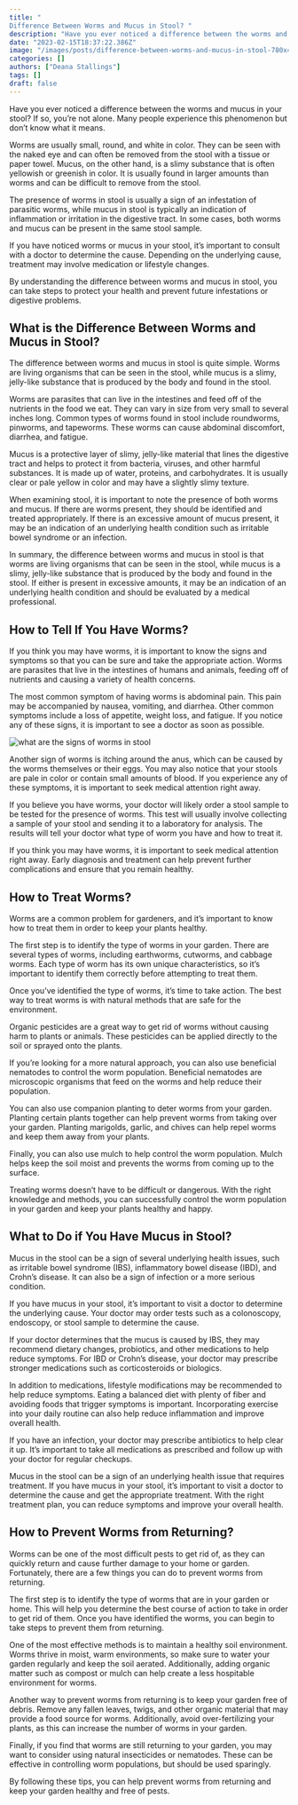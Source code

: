 ```yaml
---
title: "
Difference Between Worms and Mucus in Stool? "
description: "Have you ever noticed a difference between the worms and mucus in your stool? If so, you’re not alone. Many people experience this phenomenon but don’"
date: "2023-02-15T18:37:22.386Z"
image: "/images/posts/difference-between-worms-and-mucus-in-stool-780x468.jpg"
categories: []
authors: ["Deana Stallings"]
tags: []
draft: false
---
```


Have you ever noticed a difference between the worms and mucus in your stool? If so, you’re not alone. Many people experience this phenomenon but don’t know what it means.

Worms are usually small, round, and white in color. They can be seen with the naked eye and can often be removed from the stool with a tissue or paper towel. Mucus, on the other hand, is a slimy substance that is often yellowish or greenish in color. It is usually found in larger amounts than worms and can be difficult to remove from the stool.

The presence of worms in stool is usually a sign of an infestation of parasitic worms, while mucus in stool is typically an indication of inflammation or irritation in the digestive tract. In some cases, both worms and mucus can be present in the same stool sample.

If you have noticed worms or mucus in your stool, it’s important to consult with a doctor to determine the cause. Depending on the underlying cause, treatment may involve medication or lifestyle changes.

By understanding the difference between worms and mucus in stool, you can take steps to protect your health and prevent future infestations or digestive problems.

## What is the Difference Between Worms and Mucus in Stool?

The difference between worms and mucus in stool is quite simple. Worms are living organisms that can be seen in the stool, while mucus is a slimy, jelly-like substance that is produced by the body and found in the stool.

Worms are parasites that can live in the intestines and feed off of the nutrients in the food we eat. They can vary in size from very small to several inches long. Common types of worms found in stool include roundworms, pinworms, and tapeworms. These worms can cause abdominal discomfort, diarrhea, and fatigue.

Mucus is a protective layer of slimy, jelly-like material that lines the digestive tract and helps to protect it from bacteria, viruses, and other harmful substances. It is made up of water, proteins, and carbohydrates. It is usually clear or pale yellow in color and may have a slightly slimy texture.

When examining stool, it is important to note the presence of both worms and mucus. If there are worms present, they should be identified and treated appropriately. If there is an excessive amount of mucus present, it may be an indication of an underlying health condition such as irritable bowel syndrome or an infection.

In summary, the difference between worms and mucus in stool is that worms are living organisms that can be seen in the stool, while mucus is a slimy, jelly-like substance that is produced by the body and found in the stool. If either is present in excessive amounts, it may be an indication of an underlying health condition and should be evaluated by a medical professional.

## How to Tell If You Have Worms?

If you think you may have worms, it is important to know the signs and symptoms so that you can be sure and take the appropriate action. Worms are parasites that live in the intestines of humans and animals, feeding off of nutrients and causing a variety of health concerns.

The most common symptom of having worms is abdominal pain. This pain may be accompanied by nausea, vomiting, and diarrhea. Other common symptoms include a loss of appetite, weight loss, and fatigue. If you notice any of these signs, it is important to see a doctor as soon as possible.

![what are the signs of worms in stool](https://www.pdhre.org/wp-content/uploads/2023/02/what-are-the-signs-of-worms-in-stool.jpg)

Another sign of worms is itching around the anus, which can be caused by the worms themselves or their eggs. You may also notice that your stools are pale in color or contain small amounts of blood. If you experience any of these symptoms, it is important to seek medical attention right away.

If you believe you have worms, your doctor will likely order a stool sample to be tested for the presence of worms. This test will usually involve collecting a sample of your stool and sending it to a laboratory for analysis. The results will tell your doctor what type of worm you have and how to treat it.

If you think you may have worms, it is important to seek medical attention right away. Early diagnosis and treatment can help prevent further complications and ensure that you remain healthy.

## How to Treat Worms?

Worms are a common problem for gardeners, and it’s important to know how to treat them in order to keep your plants healthy.

The first step is to identify the type of worms in your garden. There are several types of worms, including earthworms, cutworms, and cabbage worms. Each type of worm has its own unique characteristics, so it’s important to identify them correctly before attempting to treat them.

Once you’ve identified the type of worms, it’s time to take action. The best way to treat worms is with natural methods that are safe for the environment.

Organic pesticides are a great way to get rid of worms without causing harm to plants or animals. These pesticides can be applied directly to the soil or sprayed onto the plants.

If you’re looking for a more natural approach, you can also use beneficial nematodes to control the worm population. Beneficial nematodes are microscopic organisms that feed on the worms and help reduce their population.

You can also use companion planting to deter worms from your garden. Planting certain plants together can help prevent worms from taking over your garden. Planting marigolds, garlic, and chives can help repel worms and keep them away from your plants.

Finally, you can also use mulch to help control the worm population. Mulch helps keep the soil moist and prevents the worms from coming up to the surface.

Treating worms doesn’t have to be difficult or dangerous. With the right knowledge and methods, you can successfully control the worm population in your garden and keep your plants healthy and happy.

## What to Do if You Have Mucus in Stool?

Mucus in the stool can be a sign of several underlying health issues, such as irritable bowel syndrome (IBS), inflammatory bowel disease (IBD), and Crohn’s disease. It can also be a sign of infection or a more serious condition.

If you have mucus in your stool, it’s important to visit a doctor to determine the underlying cause. Your doctor may order tests such as a colonoscopy, endoscopy, or stool sample to determine the cause.

If your doctor determines that the mucus is caused by IBS, they may recommend dietary changes, probiotics, and other medications to help reduce symptoms. For IBD or Crohn’s disease, your doctor may prescribe stronger medications such as corticosteroids or biologics.

In addition to medications, lifestyle modifications may be recommended to help reduce symptoms. Eating a balanced diet with plenty of fiber and avoiding foods that trigger symptoms is important. Incorporating exercise into your daily routine can also help reduce inflammation and improve overall health.

If you have an infection, your doctor may prescribe antibiotics to help clear it up. It’s important to take all medications as prescribed and follow up with your doctor for regular checkups.

Mucus in the stool can be a sign of an underlying health issue that requires treatment. If you have mucus in your stool, it’s important to visit a doctor to determine the cause and get the appropriate treatment. With the right treatment plan, you can reduce symptoms and improve your overall health.

## How to Prevent Worms from Returning?

Worms can be one of the most difficult pests to get rid of, as they can quickly return and cause further damage to your home or garden. Fortunately, there are a few things you can do to prevent worms from returning.

The first step is to identify the type of worms that are in your garden or home. This will help you determine the best course of action to take in order to get rid of them. Once you have identified the worms, you can begin to take steps to prevent them from returning.

One of the most effective methods is to maintain a healthy soil environment. Worms thrive in moist, warm environments, so make sure to water your garden regularly and keep the soil aerated. Additionally, adding organic matter such as compost or mulch can help create a less hospitable environment for worms.

Another way to prevent worms from returning is to keep your garden free of debris. Remove any fallen leaves, twigs, and other organic material that may provide a food source for worms. Additionally, avoid over-fertilizing your plants, as this can increase the number of worms in your garden.

Finally, if you find that worms are still returning to your garden, you may want to consider using natural insecticides or nematodes. These can be effective in controlling worm populations, but should be used sparingly.

By following these tips, you can help prevent worms from returning and keep your garden healthy and free of pests.